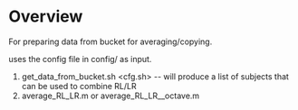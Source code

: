 # Overview

For preparing data from bucket for averaging/copying.

uses the config file in config/ as input.

1. get_data_from_bucket.sh <cfg.sh> -- will produce a list of subjects that can be used to combine RL/LR
3. average_RL_LR.m or average_RL_LR__octave.m

